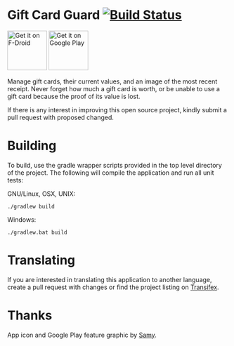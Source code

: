 # Gift Card Guard [![Build Status](https://travis-ci.org/brarcher/gift-card-guard.svg?branch=master)](https://travis-ci.org/brarcher/gift-card-guard)

<a href="https://f-droid.org/repository/browse/?fdid=protect.gift_card_guard" target="_blank">
<img src="https://f-droid.org/badge/get-it-on.png" alt="Get it on F-Droid" height="90"/></a>
<a href="https://play.google.com/store/apps/details?id=protect.gift_card_guard" target="_blank">
<img src="https://play.google.com/intl/en_us/badges/images/generic/en-play-badge.png" alt="Get it on Google Play" height="90"/></a>

Manage gift cards, their current values, and an image of the most recent receipt. Never forget
how much a gift card is worth, or be unable to use a gift card because the proof of its
value is lost.

If there is any interest in improving this open source project, kindly submit a pull request with
proposed changed.

# Building

To build, use the gradle wrapper scripts provided in the top level directory of the project. The following will
compile the application and run all unit tests:

GNU/Linux, OSX, UNIX:
```
./gradlew build
```

Windows:
```
./gradlew.bat build
```

# Translating

If you are interested in translating this application to another language, create a pull request with changes or find the project listing on  [Transifex](https://www.transifex.com/na-243/gift-card-guard).

# Thanks

App icon and Google Play feature graphic by [Samy](https://plus.google.com/+SamyMarBoyTonny91).
